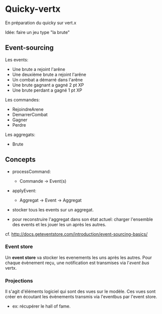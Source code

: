 # Quicky-vertx

En préparation du quicky sur vert.x

Idée: faire un jeu type "la brute"

 ## Event-sourcing

 Les events:
 * Une brute a rejoint l'arêne
 * Une deuxième brute a rejoint l'arêne
 * Un combat a démarré dans l'arêne
 * Une brute gagnant a gagné 2 pt XP
 * Une brute perdant a gagné 1 pt XP

 Les commandes:
 * RejoindreArene
 * DemarrerCombat
 * Gagner
 * Perdre

 Les aggregats:
 * Brute

 ## Concepts

- processCommand:
    - Commande -> Event(s)
- applyEvent:
    - Aggregat -> Event -> Aggregat

- stocker tous les events sur un aggregat.
- pour reconstruire l'aggregat dans son état actuel: charger l'ensemble
des events et les jouer les un après les autres.

cf. http://docs.geteventstore.com/introduction/event-sourcing-basics/

### Event store

 Un __event store__ va stocker les evenements les uns après les autres. Pour chaque évènement reçu, une notification
 est transmises via l'_event bus_ vertx.

### Projections

Il s'agit d'éléments logiciel qui sont des vues sur le modèle. Ces vues sont créer en écoutant les évènements
transmis via l'eventbus par l'event store.

* ex: récupérer le hall of fame.